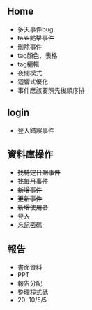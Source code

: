 ## Home
- 多天事件bug
- ~~task點擊事件~~
- 刪除事件
- tag顏色、表格
- tag編輯
- 夜間模式
- 迴響式優化
- 事件應該要照先後順序排

## login
- 登入錯誤事件

## 資料庫操作
- ~~找特定日期事件~~
- ~~找每月事件~~
- ~~新增事件~~
- ~~更新事件~~
- ~~新增使用者~~
- ~~登入~~
- 忘記密碼

## 報告
- 書面資料
- PPT
- 報告分配
- 整理程式碼
- 20: 10/5/5
